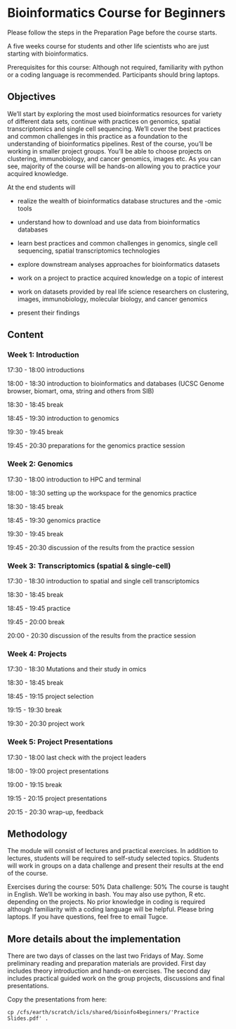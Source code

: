 # Bioinformatics Course for Beginners

Please follow the steps in the Preparation Page before the course starts.

A five weeks course for students and other life scientists who are just starting with bioinformatics.

Prerequisites for this course: Although not required, familiarity with python or a coding language is recommended. Participants should bring laptops.

## Objectives

We’ll start by exploring the most used bioinformatics resources for variety of different data sets, continue with practices on genomics, spatial transcriptomics and single cell sequencing. We’ll cover the best practices and common challenges in this practice as a foundation to the understanding of bioinformatics pipelines. Rest of the course, you’ll be working in smaller project groups. You’ll be able to choose projects on clustering, immunobiology, and cancer genomics, images etc. As you can see, majority of the course will be hands-on allowing you to practice your acquired knowledge.

At the end students will 

- realize the wealth of bioinformatics database structures and the -omic tools 

- understand how to download and use data from bioinformatics databases

- learn best practices and common challenges in genomics, single cell sequencing, spatial transcriptomics technologies

- explore downstream analyses approaches for bioinformatics datasets

- work on a project to practice acquired knowledge on a topic of interest

- work on datasets provided by real life science researchers on clustering, images, immunobiology, molecular biology, and cancer genomics

- present their findings 

## Content

### Week 1: Introduction

17:30 - 18:00 introductions

18:00 - 18:30 introduction to bioinformatics and databases (UCSC Genome browser, biomart, oma, string and others from SIB)

18:30 - 18:45 break

18:45 - 19:30 introduction to genomics

19:30 - 19:45 break

19:45 - 20:30 preparations for the genomics practice session

### Week 2: Genomics

17:30 - 18:00 introduction to HPC and terminal

18:00 - 18:30 setting up the workspace for the genomics practice

18:30 - 18:45 break

18:45 - 19:30 genomics practice 

19:30 - 19:45 break

19:45 - 20:30 discussion of the results from the practice session

### Week 3: Transcriptomics (spatial & single-cell)

17:30 - 18:30 introduction to spatial and single cell transcriptomics

18:30 - 18:45 break

18:45 - 19:45 practice 

19:45 - 20:00 break

20:00 - 20:30 discussion of the results from the practice session

### Week 4: Projects

17:30 - 18:30 Mutations and their study in omics

18:30 - 18:45 break

18:45 - 19:15 project selection 

19:15 - 19:30 break

19:30 - 20:30 project work

### Week 5: Project Presentations

17:30 - 18:00 last check with the project leaders

18:00 - 19:00 project presentations

19:00 - 19:15 break

19:15 - 20:15 project presentations 

20:15 - 20:30 wrap-up, feedback


## Methodology

The module will consist of lectures and practical exercises. In addition to lectures, students will be required to self-study selected topics. Students will work in groups on a data challenge and present their results at the end of the course. 

Exercises during the course: 50%
Data challenge: 50%
The course is taught in English. We’ll be working in bash. You may also use python, R etc. depending on the projects. No prior knowledge in coding is required although familiarity with a coding language will be helpful. Please bring laptops. If you have questions, feel free to email Tugce.

## More details about the implementation

There are two days of classes on the last two Fridays of May. Some preliminary reading and preparation materials are provided. First day includes theory introduction and hands-on exercises. The second day includes practical guided work on the group projects, discussions and final presentations.

Copy the presentations from here:
```
cp /cfs/earth/scratch/icls/shared/bioinfo4beginners/'Practice Slides.pdf' .
```
